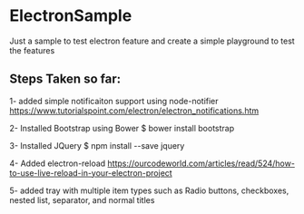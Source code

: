 # ElectronSample
Just a sample to test electron feature and create a simple playground to test the features

## Steps Taken so far:
1- added simple notificaiton support using node-notifier
https://www.tutorialspoint.com/electron/electron_notifications.htm

2- Installed Bootstrap using Bower
$ bower install bootstrap

3- Installed JQuery
$ npm install --save jquery

4- Added electron-reload
https://ourcodeworld.com/articles/read/524/how-to-use-live-reload-in-your-electron-project

5- added tray with multiple item types such as Radio buttons, checkboxes, nested list, separator, and normal titles
